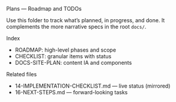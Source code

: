 Plans — Roadmap and TODOs

Use this folder to track what’s planned, in progress, and done. It complements the more narrative specs in the root `docs/`.

Index
- ROADMAP: high-level phases and scope
- CHECKLIST: granular items with status
- DOCS-SITE-PLAN: content IA and components

Related files
- 14-IMPLEMENTATION-CHECKLIST.md — live status (mirrored)
- 16-NEXT-STEPS.md — forward-looking tasks

